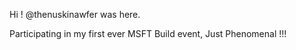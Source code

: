 Hi ! @thenuskinawfer was here.

Participating in my first ever MSFT Build event, Just Phenomenal !!!
